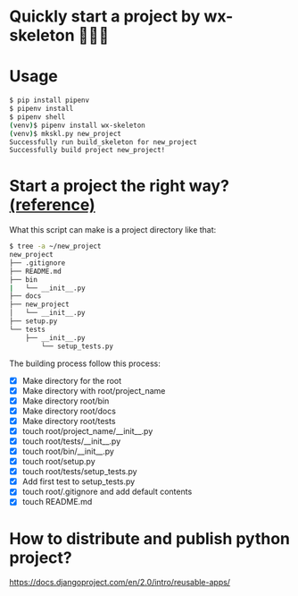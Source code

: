 # Quickly start a project by wx-skeleton :cake::cake::cake:
# Usage
```bash
$ pip install pipenv
$ pipenv install 
$ pipenv shell
(venv)$ pipenv install wx-skeleton
(venv)$ mkskl.py new_project
Successfully run build_skeleton for new_project
Successfully build project new_project!
```

# Start a project the right way?[(reference)](https://raw.githubusercontent.com/WangXin93/My_python_demo/master/skeleton/mkskl.py)

What this script can make is a project directory like that:
```bash
$ tree -a ~/new_project
new_project
├── .gitignore
├── README.md
├── bin
|   └── __init__.py
├── docs
├── new_project
│   └── __init__.py
├── setup.py
└── tests
    ├── __init__.py
        └── setup_tests.py
```

The building process follow this process:

- [x] Make directory for the root
- [x] Make directory with root/project_name
- [x] Make directory root/bin
- [x] Make directory root/docs
- [x] Make directory root/tests
- [x] touch root/project_name/\_\_init\_\_.py
- [x] touch root/tests/\_\_init\_\_.py
- [x] touch root/bin/\_\_init\_\_.py
- [x] touch root/setup.py
- [x] touch root/tests/setup_tests.py
- [x] Add first test to setup_tests.py
- [x] touch root/.gitignore and add default contents
- [x] touch README.md

# How to distribute and publish python project?
<https://docs.djangoproject.com/en/2.0/intro/reusable-apps/>

